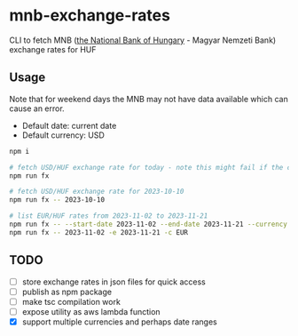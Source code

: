 # mnb-exchange-rates
CLI to fetch MNB ([the National Bank of Hungary](https://www.mnb.hu/en/) - Magyar Nemzeti Bank) exchange rates for HUF

## Usage
Note that for weekend days the MNB may not have data available which can cause an error.

* Default date: current date
* Default currency: USD

```bash
npm i

# fetch USD/HUF exchange rate for today - note this might fail if the current date is a weekend or a holiday
npm run fx

# fetch USD/HUF exchange rate for 2023-10-10 
npm run fx -- 2023-10-10

# list EUR/HUF rates from 2023-11-02 to 2023-11-21
npm run fx -- --start-date 2023-11-02 --end-date 2023-11-21 --currency EUR
npm run fx -- 2023-11-02 -e 2023-11-21 -c EUR

```

## TODO
- [ ] store exchange rates in json files for quick access
- [ ] publish as npm package
- [ ] make tsc compilation work
- [ ] expose utility as aws lambda function
- [x] support multiple currencies and perhaps date ranges
